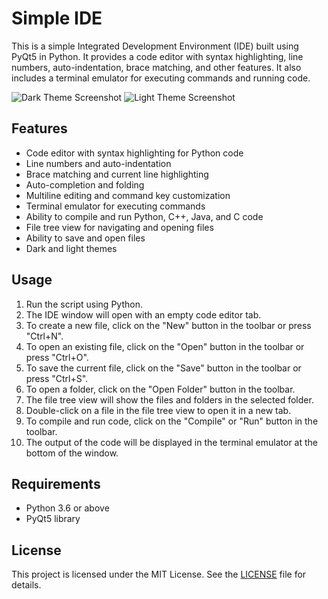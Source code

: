 # Simple IDE

This is a simple Integrated Development Environment (IDE) built using PyQt5 in Python. It provides a code editor with syntax highlighting, line numbers, auto-indentation, brace matching, and other features. It also includes a terminal emulator for executing commands and running code.

![Dark Theme Screenshot](https://raw.githubusercontent.com/87nehal/Ideo/main/Screenshots/Darkss.png)
![Light Theme Screenshot](https://raw.githubusercontent.com/87nehal/Ideo/main/Screenshots/Lightss.png)

## Features

- Code editor with syntax highlighting for Python code
- Line numbers and auto-indentation
- Brace matching and current line highlighting
- Auto-completion and folding
- Multiline editing and command key customization
- Terminal emulator for executing commands
- Ability to compile and run Python, C++, Java, and C code
- File tree view for navigating and opening files
- Ability to save and open files
- Dark and light themes

## Usage

1. Run the script using Python.
2. The IDE window will open with an empty code editor tab.
3. To create a new file, click on the "New" button in the toolbar or press "Ctrl+N".
4. To open an existing file, click on the "Open" button in the toolbar or press "Ctrl+O".
5. To save the current file, click on the "Save" button in the toolbar or press "Ctrl+S".
6. To open a folder, click on the "Open Folder" button in the toolbar.
7. The file tree view will show the files and folders in the selected folder.
8. Double-click on a file in the file tree view to open it in a new tab.
9. To compile and run code, click on the "Compile" or "Run" button in the toolbar.
10. The output of the code will be displayed in the terminal emulator at the bottom of the window.

## Requirements

- Python 3.6 or above
- PyQt5 library

## License

This project is licensed under the MIT License. See the [LICENSE](LICENSE) file for details.
